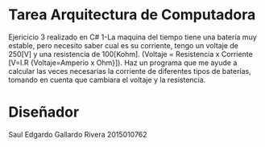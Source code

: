 # Tarea Arquitectura de Computadora

Ejericicio 3 realizado en C#
1-La maquina del tiempo tiene una batería muy estable, pero necesito saber cual es su corriente, tengo un voltaje de 250[V] y una resistencia de 100[Kohm]. (Voltaje = Resistencia x Corriente [V=I.R {Voltaje=Amperio x Ohm}]). Haz un programa que me ayude a calcular las veces necesarias la corriente de diferentes tipos de baterías, tomando en cuenta que cambiara el voltaje y la resistencia.

# Diseñador
Saul Edgardo Gallardo Rivera 2015010762
